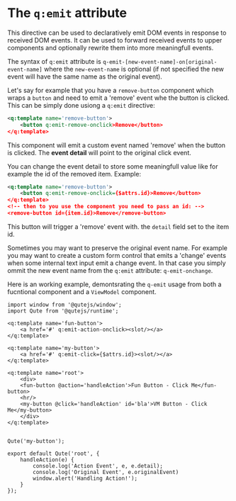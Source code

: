 # The `q:emit` attribute

This directive can be used to declaratively emit DOM events in response to received DOM events. It can be used to forward received events to upper components and optionally rewrite them into more meaningfull events.

The syntax of `q:emit` attribute is `q-emit-[new-event-name]-on[original-event-name]` where the `new-event-name` is optional (if not specified the new event will have the same name as the original event).

Let's say for example that you have a `remove-button` component which wraps a `button` and need to emit a 'remove' event whe the button is clicked. This can be simply done usiong a `q:emit` directive:

```xml
<q:template name='remove-button'>
	<button q:emit-remove-onclick>Remove</button>
</q:template>
```

This component will emit a custom event named 'remove' when the button is clicked. The **event detail** will point to the original click event.

You can change the event detail to store some meaningfull value like for example the id of the removed item. Example:

```xml
<q:template name='remove-button'>
	<button q:emit-remove-onclick={$attrs.id}>Remove</button>
</q:template>
<!-- then to you use the component you need to pass an id: -->
<remove-button id={item.id}>Remove</remove-button>
```

This button will trigger a 'remove' event with. the `detail` field set to the item id.

Sometimes you may want to preserve the original event name. For example you may want to create a custom form control that emits a 'change' events when some internal text input emit a change event. In that case you simply ommit the new event name from the `q:emit` attribute: `q-emit-onchange`.

Here is an working example, demontsrating the `q-emit` usage from both a fucntional component and a `ViewModel` component.

```jsq
import window from '@qutejs/window';
import Qute from '@qutejs/runtime';

<q:template name='fun-button'>
	<a href='#' q:emit-action-onclick><slot/></a>
</q:template>

<q:template name='my-button'>
	<a href='#' q:emit-click={$attrs.id}><slot/></a>
</q:template>

<q:template name='root'>
	<div>
	<fun-button @action='handleAction'>Fun Button - Click Me</fun-button>
	<hr/>
	<my-button @click='handleAction' id='bla'>VM Button - Click Me</my-button>
	</div>
</q:template>


Qute('my-button');

export default Qute('root', {
	handleAction(e) {
		console.log('Action Event', e, e.detail);
		console.log('Original Event', e.originalEvent)
		window.alert('Handling Action!');
	}
});
```


